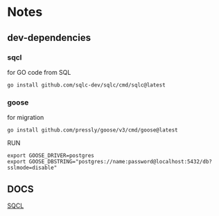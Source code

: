 # Notes

## dev-dependencies

### sqcl 

for GO code from SQL
```
go install github.com/sqlc-dev/sqlc/cmd/sqlc@latest
```

### goose 
for migration
```
go install github.com/pressly/goose/v3/cmd/goose@latest
```

RUN
```
export GOOSE_DRIVER=postgres
export GOOSE_DBSTRING="postgres://name:password@localhost:5432/db?sslmode=disable"
```

## DOCS

[SQCL](https://docs.sqlc.dev/)
